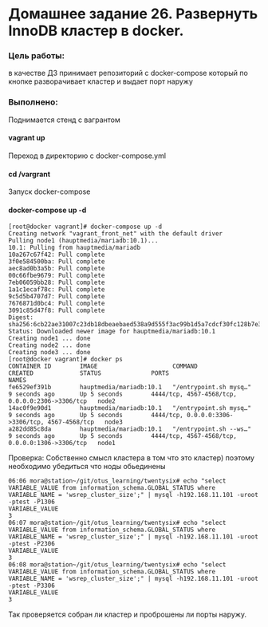 # Домашнее задание 26. Развернуть InnoDB кластер в dockеr.

### Цель работы: 
в качестве ДЗ принимает репозиторий с docker-compose
который по кнопке разворачивает кластер и выдает порт наружу

### Выполнено: 
Поднимается стенд с вагрантом
#### vagrant up 
Переход в директорию с docker-compose.yml 
#### cd /vargrant 
Запуск docker-compose 
#### docker-compose up -d 
```
[root@docker vagrant]# docker-compose up -d 
Creating network "vagrant_front_net" with the default driver
Pulling node1 (hauptmedia/mariadb:10.1)...
10.1: Pulling from hauptmedia/mariadb
10a267c67f42: Pull complete
3f0e584500ba: Pull complete
aec8ad0b3a5b: Pull complete
00c66fbe9679: Pull complete
7eb06059bb28: Pull complete
1a1c1ecaf78c: Pull complete
9c5d5b4707d7: Pull complete
7676871d0bc4: Pull complete
3091c85d47f8: Pull complete
Digest: sha256:6cb22ae31007c23db18dbeaebaed538a9d555f3ac99b1d5a7cdcf30fc128b7e3
Status: Downloaded newer image for hauptmedia/mariadb:10.1
Creating node1 ... done
Creating node2 ... done
Creating node3 ... done
[root@docker vagrant]# docker ps 
CONTAINER ID        IMAGE                     COMMAND                  CREATED             STATUS              PORTS                                             NAMES
fe6529ef391b        hauptmedia/mariadb:10.1   "/entrypoint.sh mysq…"   9 seconds ago       Up 5 seconds        4444/tcp, 4567-4568/tcp, 0.0.0.0:2306->3306/tcp   node2
14ac0f9e90d1        hauptmedia/mariadb:10.1   "/entrypoint.sh mysq…"   9 seconds ago       Up 5 seconds        4444/tcp, 0.0.0.0:3306->3306/tcp, 4567-4568/tcp   node3
a282dd85c8da        hauptmedia/mariadb:10.1   "/entrypoint.sh --ws…"   9 seconds ago       Up 5 seconds        4444/tcp, 4567-4568/tcp, 0.0.0.0:1306->3306/tcp   node1
```
Проверка: 
Cобственно смысл кластера в том что это кластер) поэтому необходимо убедиться что ноды обьединены 
```
06:06 mora@station~/git/otus_learning/twentysix# echo "select VARIABLE_VALUE from information_schema.GLOBAL_STATUS where VARIABLE_NAME = 'wsrep_cluster_size';" | mysql -h192.168.11.101 -uroot -ptest -P1306
VARIABLE_VALUE
3
06:07 mora@station~/git/otus_learning/twentysix# echo "select VARIABLE_VALUE from information_schema.GLOBAL_STATUS where VARIABLE_NAME = 'wsrep_cluster_size';" | mysql -h192.168.11.101 -uroot -ptest -P2306
VARIABLE_VALUE
3
06:08 mora@station~/git/otus_learning/twentysix# echo "select VARIABLE_VALUE from information_schema.GLOBAL_STATUS where VARIABLE_NAME = 'wsrep_cluster_size';" | mysql -h192.168.11.101 -uroot -ptest -P3306
VARIABLE_VALUE
3
```
Так проверяется собран ли кластер и проброшены ли порты наружу. 
